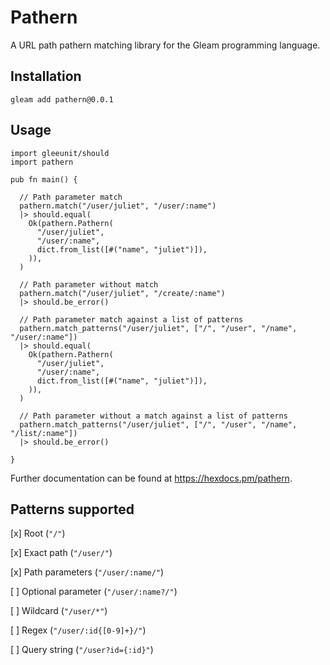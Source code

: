 # Pathern

A URL path pathern matching library for the Gleam programming language.

## Installation

```
gleam add pathern@0.0.1

```


## Usage

```gleam
import gleeunit/should
import pathern

pub fn main() {

  // Path parameter match
  pathern.match("/user/juliet", "/user/:name")
  |> should.equal(
    Ok(pathern.Pathern(
      "/user/juliet",
      "/user/:name",
      dict.from_list([#("name", "juliet")]),
    )),
  )

  // Path parameter without match
  pathern.match("/user/juliet", "/create/:name")
  |> should.be_error()

  // Path parameter match against a list of patterns
  pathern.match_patterns("/user/juliet", ["/", "/user", "/name", "/user/:name"])
  |> should.equal(
    Ok(pathern.Pathern(
      "/user/juliet",
      "/user/:name",
      dict.from_list([#("name", "juliet")]),
    )),
  )

  // Path parameter without a match against a list of patterns
  pathern.match_patterns("/user/juliet", ["/", "/user", "/name", "/list/:name"])
  |> should.be_error()

}
```

Further documentation can be found at <https://hexdocs.pm/pathern>.

## Patterns supported

[x] Root (`"/"`)

[x] Exact path (`"/user/"`)

[x] Path parameters (`"/user/:name/"`)

[ ] Optional parameter (`"/user/:name?/"`)

[ ] Wildcard (`"/user/*"`)

[ ] Regex (`"/user/:id{[0-9]+}/"`)

[ ] Query string (`"/user?id={:id}"`)
